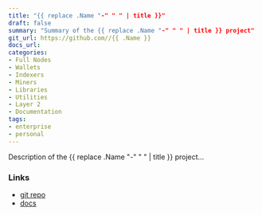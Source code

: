 ```yaml
---
title: "{{ replace .Name "-" " " | title }}"
draft: false
summary: "Summary of the {{ replace .Name "-" " " | title }} project"
git_url: https://github.com//{{ .Name }}
docs_url: 
categories:
- Full Nodes
- Wallets
- Indexers
- Miners
- Libraries
- Utilities
- Layer 2
- Documentation
tags:
- enterprise
- personal
---
```


Description of the {{ replace .Name "-" " " | title }} project...

<h3>Links</h3>
<ul>
  <li><a href="{{ .Params.git_url }}">git repo</a></li>
  <li><a href="{{ .Params.docs_url }}">docs</a></li>
</ul>
